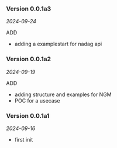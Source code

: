
### Version 0.0.1a3

_2024-09-24_

ADD

- adding a examplestart for nadag api

### Version 0.0.1a2

_2024-09-19_

ADD

- adding structure and examples for NGM
- POC for a usecase 

### Version 0.0.1a1

_2024-09-16_

- first init 